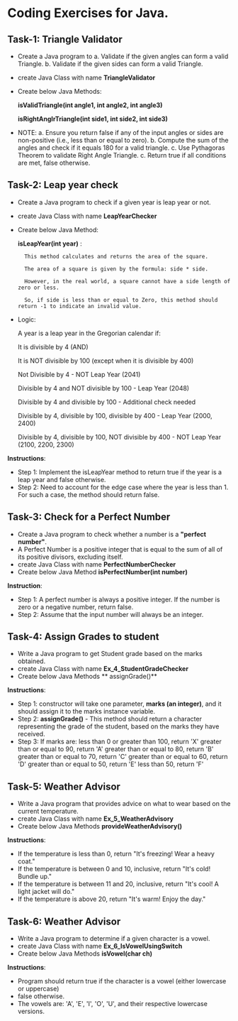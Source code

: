 # Coding Exercises for Java.

## Task-1: Triangle Validator
* Create a Java program to 
	a. Validate if the given angles can form a valid Triangle.
	b. Validate if the given sides can form a valid Triangle.
* create Java Class with name **TriangleValidator**
* Create below Java Methods:

	**isValidTriangle(int angle1, int angle2, int angle3)**
  
	**isRightAnglrTriangle(int side1, int side2, int side3)**

* NOTE:
a. Ensure you return false if any of the input angles or sides are non-positive (i.e., less than or equal to zero).
b. Compute the sum of the angles and check if it equals 180 for a valid triangle.
c. Use Pythagoras Theorem to validate Right Angle Triangle.
c. Return true if all conditions are met, false otherwise.

## Task-2: Leap year check 
* Create a Java program to check if a given year is leap year or not.
* create Java Class with name **LeapYearChecker**

* Create below Java Method:
  
	**isLeapYear(int year)** :
  
		This method calculates and returns the area of the square. 

  		The area of a square is given by the formula: side * side. 	

  		However, in the real world, a square cannot have a side length of zero or less. 

  		So, if side is less than or equal to Zero, this method should return -1 to indicate an invalid value.

* Logic:
  
  A year is a leap year in the Gregorian calendar if:
  
	It is divisible by 4 (AND)

 	It is NOT divisible by 100 (except when it is divisible by 400)

	Not Divisible by 4 - NOT Leap Year (2041)

	Divisible by 4 and NOT divisible by 100 - Leap Year (2048)

	Divisible by 4 and divisible by 100 - Additional check needed

	Divisible by 4, divisible by 100, divisible by 400 - Leap Year (2000, 2400)

	Divisible by 4, divisible by 100, NOT divisible by 400 - NOT Leap Year (2100, 2200, 2300)	

**Instructions**:
* Step 1: Implement the isLeapYear method to return true if the year is a leap year and false otherwise.
* Step 2: Need to account for the edge case where the year is less than 1. For such a case, the method should return false.

## Task-3: Check for a Perfect Number
* Create a Java program to check whether a number is a **"perfect number"**.
* A Perfect Number is a positive integer that is equal to the sum of all of its positive divisors, excluding itself.
* create Java Class with name **PerfectNumberChecker**
* Create below Java Method
	**isPerfectNumber(int number)**

**Instruction**:
* Step 1: A perfect number is always a positive integer. If the number is zero or a negative number, return false.
* Step 2: Assume that the input number will always be an integer.

## Task-4: Assign Grades to student
* Write a Java program to get Student grade based on the marks obtained.
* create Java Class with name **Ex_4_StudentGradeChecker**
* Create below Java Methods
	** assignGrade()**

**Instructions**:
* Step 1: constructor will take one parameter, **marks (an integer)**, and it should assign it to the marks instance variable.
* Step 2: **assignGrade()** - This method should return a character representing the grade of the student, based on the marks they have received.
* Step 3: If marks are:
			less than 0 or greater than 100, return 'X'
			greater than or equal to 90, return 'A'
			greater than or equal to 80, return 'B'
			greater than or equal to 70, return 'C'
			greater than or equal to 60, return 'D'
			greater than or equal to 50, return 'E'
			less than 50, return 'F'

## Task-5: Weather Advisor
* Write a Java program that provides advice on what to wear based on the current temperature.
* create Java Class with name **Ex_5_WeatherAdvisory**
* Create below Java Methods
	**provideWeatherAdvisory()**

**Instructions**:
* If the temperature is less than 0, return "It's freezing! Wear a heavy coat."
* If the temperature is between 0 and 10, inclusive, return "It's cold! Bundle up."
* If the temperature is between 11 and 20, inclusive, return "It's cool! A light jacket will do."
* If the temperature is above 20, return "It's warm! Enjoy the day."

## Task-6: Weather Advisor
* Write a Java program to determine if a given character is a vowel.
* create Java Class with name **Ex_6_IsVowelUsingSwitch**
* Create below Java Methods
	**isVowel(char ch)**

**Instructions**:
* Program should return true if the character is a vowel (either lowercase or uppercase) 
* false otherwise. 
* The vowels are: 'A', 'E', 'I', 'O', 'U', and their respective lowercase versions.
